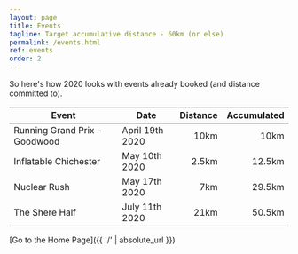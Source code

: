 ```yaml
---
layout: page
title: Events
tagline: Target accumulative distance - 60km (or else)
permalink: /events.html
ref: events
order: 2
---
```


So here's how 2020 looks with events already booked (and distance committed to).

| Event | Date | Distance | Accumulated |
| ---| ---| ---:| ---:|
| Running Grand Prix - Goodwood | April 19th 2020 | 10km | 10km |
| Inflatable Chichester | May 10th 2020 | 2.5km | 12.5km |
| Nuclear Rush | May 17th 2020 | 7km | 29.5km |
| The Shere Half | July 11th  2020 | 21km | 50.5km |

[Go to the Home Page]({{ '/' | absolute_url }})
